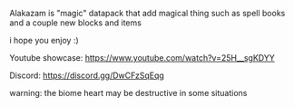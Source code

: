 Alakazam is "magic" datapack that add magical thing such as spell books and a couple new blocks and items

i hope you enjoy :)


Youtube showcase: https://www.youtube.com/watch?v=25H__sgKDYY

Discord: https://discord.gg/DwCFzSqEqg

warning: the biome heart may be destructive in some situations
